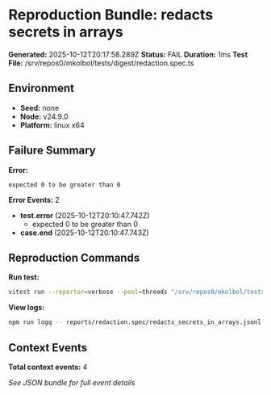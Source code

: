 # Reproduction Bundle: redacts secrets in arrays

**Generated:** 2025-10-12T20:17:58.289Z
**Status:** FAIL
**Duration:** 1ms
**Test File:** /srv/repos0/mkolbol/tests/digest/redaction.spec.ts

## Environment

- **Seed:** none
- **Node:** v24.9.0
- **Platform:** linux x64

## Failure Summary

**Error:**
```
expected 0 to be greater than 0
```

**Error Events:** 2

- **test.error** (2025-10-12T20:10:47.742Z)
  - expected 0 to be greater than 0
- **case.end** (2025-10-12T20:10:47.743Z)

## Reproduction Commands

**Run test:**
```bash
vitest run --reporter=verbose --pool=threads "/srv/repos0/mkolbol/tests/digest/redaction.spec.ts" -t "redacts secrets in arrays"
```

**View logs:**
```bash
npm run logq -- reports/redaction.spec/redacts_secrets_in_arrays.jsonl
```

## Context Events

**Total context events:** 4

_See JSON bundle for full event details_
